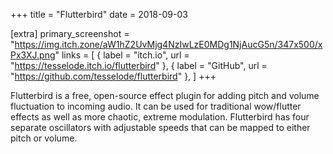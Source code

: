 +++
title = "Flutterbird"
date = 2018-09-03

[extra]
primary_screenshot = "https://img.itch.zone/aW1hZ2UvMjg4NzIwLzE0MDg1NjAucG5n/347x500/xPx3XJ.png"
links = [
	{ label = "itch.io", url = "https://tesselode.itch.io/flutterbird" },
	{ label = "GitHub", url = "https://github.com/tesselode/flutterbird" },
]
+++

Flutterbird is a free, open-source effect plugin for adding pitch and volume fluctuation to incoming audio. It can be used for traditional wow/flutter effects as well as more chaotic, extreme modulation. Flutterbird has four separate oscillators with adjustable speeds that can be mapped to either pitch or volume.
